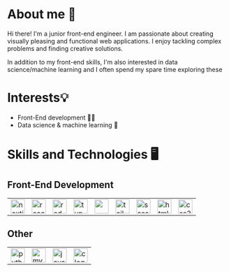 # About me 👋

Hi there! I'm a junior front-end engineer. I am passionate about creating visually pleasing and functional web applications. I enjoy tackling complex problems and finding creative solutions.

In addition to my front-end skills, I'm also interested in data science/machine learning and I often spend my spare time exploring these

<!-- Add projects section here -->

# Interests💡

- Front-End development 👨‍💻
- Data science & machine learning 🤖

# Skills and Technologies 🖥️

## Front-End Development

<table>
  <tr>
    <td>
      <a href="https://nextjs.org/">
        <img src="https://cdn.jsdelivr.net/gh/devicons/devicon/icons/nextjs/nextjs-original-wordmark.svg" alt="nextjs logo" height="32" width="32" />
      </a>
    </td>
    <td>
      <a href="https://reactjs.org/">
        <img src="https://cdn.jsdelivr.net/gh/devicons/devicon/icons/react/react-original.svg" alt="react logo" height="32" width="32" />
      </a>
    </td>
    <td>
      <a href="https://react-redux.js.org/">
        <img src="https://cdn.jsdelivr.net/gh/devicons/devicon/icons/redux/redux-original.svg" alt="redux logo" height="32" width="32" />
      </a>
    </td>
    <td>
      <a href="https://www.typescriptlang.org/">
        <img src="https://cdn.jsdelivr.net/gh/devicons/devicon/icons/typescript/typescript-original.svg" alt="typescript logo" height="32" width="32" />
      </a>
    </td>
    <td>
      <a href="https://developer.mozilla.org/en-US/docs/Web/JavaScript">
        <img src="https://cdn.jsdelivr.net/gh/devicons/devicon/icons/javascript/javascript-original.svg" height="32" width="32" />
      </a>
    </td>
    <td>
      <a href="https://tailwindcss.com/">
        <img src="https://cdn.jsdelivr.net/gh/devicons/devicon/icons/tailwindcss/tailwindcss-plain.svg" alt="tailwind logo" height="32" width="32" />
      </a>
    </td>
    <td>
      <a href="https://sass-lang.com/">
        <img src="https://cdn.jsdelivr.net/gh/devicons/devicon/icons/sass/sass-original.svg" alt="sass logo" height="32" width="32" />
      </a>
    </td>
    <td>
      <a href="https://developer.mozilla.org/en-US/docs/Web/HTML">
        <img src="https://cdn.jsdelivr.net/gh/devicons/devicon/icons/html5/html5-original.svg" alt="html5 logo" height="32" width="32" />
      </a>
    </td>
    <td>
      <a href="https://developer.mozilla.org/en-US/docs/Web/CSS">
        <img src="https://cdn.jsdelivr.net/gh/devicons/devicon/icons/css3/css3-original.svg" alt="css3 logo" height="32" width="32" />
      </a>
    </td>
  </tr>
</table>

## Other

<table>
  <tr>
    <td>
      <a href="https://www.python.org/">
        <img src="https://cdn.jsdelivr.net/gh/devicons/devicon/icons/python/python-original.svg" alt="python logo" height="32" width="32" />
      </a>
    </td>
    <td>
      <a href="https://www.mysql.com/">
        <img src="https://cdn.jsdelivr.net/gh/devicons/devicon/icons/mysql/mysql-original.svg" alt="mysql logo" height="32" width="32" />
      </a>
    </td>
    <td>
      <a href="https://dev.java/">
        <img src="https://cdn.jsdelivr.net/gh/devicons/devicon/icons/java/java-original.svg" alt="java logo" height="32" width="32" />
      </a>
    </td>
    <td>
      <a href="https://en.cppreference.com/w/c/language">
        <img src="https://cdn.jsdelivr.net/gh/devicons/devicon/icons/c/c-original.svg" alt="c logo" height="32" width="32" />
      </a>
    </td>
  </tr>
</table>

<!--
**farhaan-mukarram/farhaan-mukarram** is a ✨ _special_ ✨ repository because its `README.md` (this file) appears on your GitHub profile.

Here are some ideas to get you started:

- 🔭 I’m currently working on ...
- 🌱 I’m currently learning ...
- 👯 I’m looking to collaborate on ...
- 🤔 I’m looking for help with ...
- 💬 Ask me about ...
- 📫 How to reach me: ...
- 😄 Pronouns: ...
- ⚡ Fun fact: ...
-->
